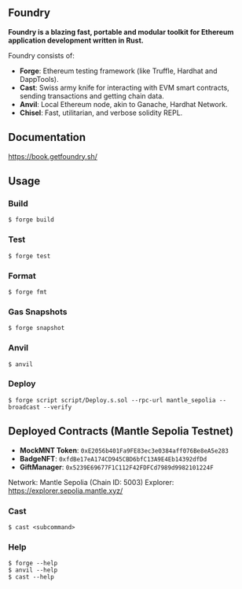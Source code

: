 ## Foundry

**Foundry is a blazing fast, portable and modular toolkit for Ethereum application development written in Rust.**

Foundry consists of:

-   **Forge**: Ethereum testing framework (like Truffle, Hardhat and DappTools).
-   **Cast**: Swiss army knife for interacting with EVM smart contracts, sending transactions and getting chain data.
-   **Anvil**: Local Ethereum node, akin to Ganache, Hardhat Network.
-   **Chisel**: Fast, utilitarian, and verbose solidity REPL.

## Documentation

https://book.getfoundry.sh/

## Usage

### Build

```shell
$ forge build
```

### Test

```shell
$ forge test
```

### Format

```shell
$ forge fmt
```

### Gas Snapshots

```shell
$ forge snapshot
```

### Anvil

```shell
$ anvil
```

### Deploy

```shell
$ forge script script/Deploy.s.sol --rpc-url mantle_sepolia --broadcast --verify
```

## Deployed Contracts (Mantle Sepolia Testnet)

- **MockMNT Token**: `0xE2056b401Fa9FE83ec3e0384aff076Be8eA5e283`
- **BadgeNFT**: `0xfdBe17eA174CD945CBD6bfC13A9E4Eb14392dfDd`
- **GiftManager**: `0x5239E69677F1C112F42FDFCd7989d9982101224F`


Network: Mantle Sepolia (Chain ID: 5003)
Explorer: https://explorer.sepolia.mantle.xyz/

### Cast

```shell
$ cast <subcommand>
```

### Help

```shell
$ forge --help
$ anvil --help
$ cast --help
```
